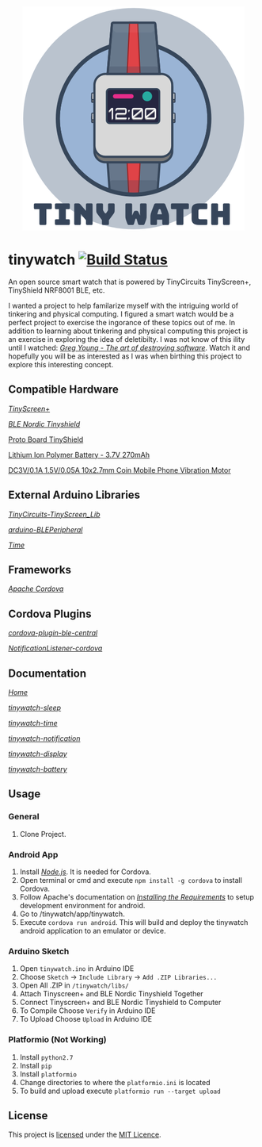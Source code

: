 <p align="center"><img src="https://github.com/cbolgiano/tinywatch/blob/develop/assets/img/tinywatch.png" /> </p>

# tinywatch [![Build Status](https://travis-ci.org/cbolgiano/tinywatch.svg?branch=develop)](https://travis-ci.org/cbolgiano/tinywatch)
An open source smart watch that is powered by TinyCircuits TinyScreen+, TinyShield NRF8001 BLE, etc.

I wanted a project to help familarize myself with the intriguing world of tinkering and physical computing. I figured a smart watch would be a perfect project to exercise the ingorance of these topics out of me. In addition to learning about tinkering and physical computing this project is an exercise in exploring the idea of deletibilty. I was not know of this ility until I watched: *[Greg Young - The art of destroying software](https://vimeo.com/108441214)*.  Watch it and hopefully you will be as interested as I was when birthing this project to explore this interesting concept.

## Compatible Hardware

*[TinyScreen+](https://tinycircuits.com/collections/all/products/tinyscreenplus)*

*[BLE Nordic Tinyshield](https://tinycircuits.com/collections/all/products/bluetooth-low-energy-nordic-tinyshield)*

[Proto Board TinyShield](https://tinycircuits.com/collections/proto-boards/products/proto-board-tinyshield)

[Lithium Ion Polymer Battery - 3.7V 270mAh](https://tinycircuits.com/collections/accessories/products/lithium-ion-polymer-battery-3-7v-270mah)

[DC3V/0.1A 1.5V/0.05A 10x2.7mm Coin Mobile Phone Vibration Motor](https://www.amazon.com/gp/product/B00PZYMCT8/ref=ox_sc_sfl_title_4?ie=UTF8&psc=1&smid=ATVPDKIKX0DER)

## External Arduino Libraries

*[TinyCircuits-TinyScreen_Lib](https://github.com/TinyCircuits/TinyCircuits-TinyScreen_Lib)*

*[arduino-BLEPeripheral](https://github.com/sandeepmistry/arduino-BLEPeripheral)*

*[Time](https://github.com/PaulStoffregen/Time)*

## Frameworks

*[Apache Cordova](https://cordova.apache.org/)*

## Cordova Plugins

*[cordova-plugin-ble-central](https://github.com/don/cordova-plugin-ble-central)*

*[NotificationListener-cordova](https://github.com/coconauts/NotificationListener-cordova)*

## Documentation

*[Home](https://github.com/cbolgiano/tinywatch/wiki)*

*[tinywatch-sleep](https://github.com/cbolgiano/tinywatch/wiki/tinywatch-sleep)*

*[tinywatch-time](https://github.com/cbolgiano/tinywatch/wiki/tinywatch-time)*

*[tinywatch-notification](https://github.com/cbolgiano/tinywatch/wiki/tinywatch-notification)*

*[tinywatch-display](https://github.com/cbolgiano/tinywatch/wiki/tinywatch-display)*

*[tinywatch-battery](https://github.com/cbolgiano/tinywatch/wiki/tinywatch-battery)*

## Usage

### General 
1. Clone Project.

### Android App
1. Install *[Node.js](https://nodejs.org/en/)*. It is needed for Cordova.
2. Open terminal or cmd and execute ```npm install -g cordova``` to install Cordova.
3. Follow Apache's documentation on *[Installing the Requirements](https://cordova.apache.org/docs/en/latest/guide/platforms/android/index.html#installing-the-requirements)* to setup development environment for android.
4. Go to /tinywatch/app/tinywatch.
5. Execute ```cordova run android```. This will build and deploy the tinywatch android application to an emulator or device.

### Arduino Sketch
1. Open ```tinywatch.ino``` in Arduino IDE
2. Choose ```Sketch``` -> ```Include Library``` -> ```Add .ZIP Libraries...```
3. Open All .ZIP in ```/tinywatch/libs/```
4. Attach Tinyscreen+ and BLE Nordic Tinyshield Together
5. Connect Tinyscreen+ and BLE Nordic Tinyshield to Computer
6. To Compile Choose ```Verify``` in Arduino IDE
7. To Upload Choose ```Upload``` in Arduino IDE

### Platformio (Not Working)
1. Install ```python2.7```
2. Install ```pip```
3. Install ```platformio```
4. Change directories to where the ```platformio.ini``` is located
5. To build and upload execute ```platformio run --target upload```

## License

This project is [licensed](LICENSE) under the [MIT Licence](http://en.wikipedia.org/wiki/MIT_License).
